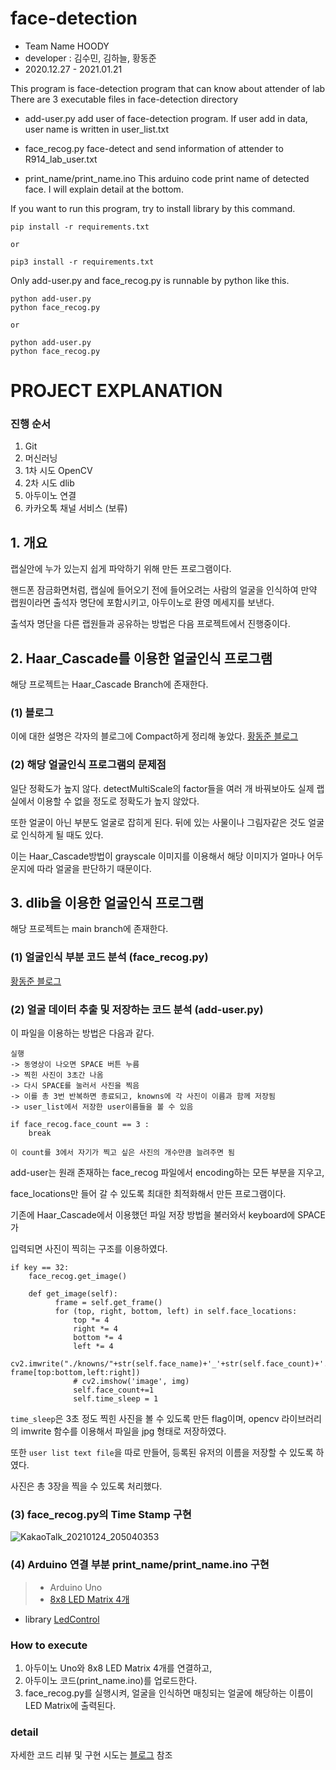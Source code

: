 # face-detection

* Team Name HOODY
* developer : 김수민, 김하늘, 황동준
* 2020.12.27 - 2021.01.21

This program is face-detection program that can know about attender of lab
There are 3 executable files in face-detection directory
* add-user.py
add user of face-detection program. If user add in data, user name is written in user_list.txt

* face_recog.py
face-detect and send information of attender to R914_lab_user.txt

* print_name/print_name.ino
This arduino code print name of detected face. I will explain detail at the bottom.

If you want to run this program, try to install library by this command.
```
pip install -r requirements.txt

or

pip3 install -r requirements.txt
```

Only add-user.py and face_recog.py is runnable by python like this.
```
python add-user.py
python face_recog.py

or

python add-user.py
python face_recog.py
```


# PROJECT EXPLANATION

### 진행 순서
1. Git
2. 머신러닝
3. 1차 시도 OpenCV
4. 2차 시도 dlib
5. 아두이노 연결
6. 카카오톡 채널 서비스 (보류)

## 1. 개요
랩실안에 누가 있는지 쉽게 파악하기 위해 만든 프로그램이다.

핸드폰 잠금화면처럼, 랩실에 들어오기 전에 들어오려는 사람의 얼굴을 인식하여 만약 랩원이라면 출석자 명단에 포함시키고, 아두이노로 환영 메세지를 보낸다.

출석자 명단을 다른 랩원들과 공유하는 방법은 다음 프로젝트에서 진행중이다.

## 2. Haar_Cascade를 이용한 얼굴인식 프로그램
해당 프로젝트는 Haar_Cascade Branch에 존재한다.

### (1) 블로그
이에 대한 설명은 각자의 블로그에 Compact하게 정리해 놓았다.
[황동준 블로그](https://velog.io/@wbsl0427/opencv%EB%A5%BC-%EC%9D%B4%EC%9A%A9%ED%95%9C-%EC%8B%A4%EC%8B%9C%EA%B0%84-%EC%96%BC%EA%B5%B4%EC%9D%B8%EC%8B%9D-%ED%94%84%EB%A1%9C%EA%B7%B8%EB%9E%A8-%EB%A7%8C%EB%93%A4%EA%B8%B0)

### (2) 해당 얼굴인식 프로그램의 문제점
일단 정확도가 높지 않다. detectMultiScale의 factor들을 여러 개 바꿔보아도 실제 랩실에서 이용할 수 없을 정도로 정확도가 높지 않았다.

또한 얼굴이 아닌 부분도 얼굴로 잡히게 된다. 뒤에 있는 사물이나 그림자같은 것도 얼굴로 인식하게 될 때도 있다.

이는 Haar_Cascade방법이 grayscale 이미지를 이용해서 해당 이미지가 얼마나 어두운지에 따라 얼굴을 판단하기 때문이다.

## 3. dlib을 이용한 얼굴인식 프로그램
해당 프로젝트는 main branch에 존재한다.

### (1) 얼굴인식 부분 코드 분석 (face_recog.py)
[황동준 블로그](https://velog.io/@wbsl0427/facerecognition%EC%9D%84-%EC%9D%B4%EC%9A%A9%ED%95%98%EC%97%AC-%EC%96%BC%EA%B5%B4%EC%9D%B8%EC%8B%9D-%ED%94%84%EB%A1%9C%EA%B7%B8%EB%9E%A8-%EB%A7%8C%EB%93%A4%EA%B8%B0)

### (2) 얼굴 데이터 추출 및 저장하는 코드 분석 (add-user.py)
이 파일을 이용하는 방법은 다음과 같다.
```
실행
-> 동영상이 나오면 SPACE 버튼 누름
-> 찍힌 사진이 3초간 나옴
-> 다시 SPACE를 눌러서 사진을 찍음
-> 이를 총 3번 반복하면 종료되고, knowns에 각 사진이 이름과 함께 저장됨
-> user_list에서 저장한 user이름들을 볼 수 있음

if face_recog.face_count == 3 :
    break

이 count를 3에서 자기가 찍고 싶은 사진의 개수만큼 늘려주면 됨
```


add-user는 원래 존재하는 face_recog 파일에서 encoding하는 모든 부분을 지우고,

face_locations만 들어 갈 수 있도록 최대한 최적화해서 만든 프로그램이다.

기존에 Haar_Cascade에서 이용했던 파일 저장 방법을 불러와서 keyboard에 SPACE가

입력되면 사진이 찍히는 구조를 이용하였다.
```
if key == 32:
    face_recog.get_image()

    def get_image(self):
          frame = self.get_frame()
          for (top, right, bottom, left) in self.face_locations:
              top *= 4
              right *= 4
              bottom *= 4
              left *= 4
              cv2.imwrite("./knowns/"+str(self.face_name)+'_'+str(self.face_count)+'.jpg', frame[top:bottom,left:right])
              # cv2.imshow('image', img)
              self.face_count+=1
              self.time_sleep = 1
```
`time_sleep`은 3초 정도 찍힌 사진을 볼 수 있도록 만든 flag이며,
opencv 라이브러리의 imwrite 함수를 이용해서 파일을 jpg 형태로 저장하였다.

또한 `user list text file`을 따로 만들어, 등록된 유저의 이름을 저장할 수 있도록 하였다.

사진은 총 3장을 찍을 수 있도록 처리했다.

### (3) face_recog.py의 Time Stamp 구현
![KakaoTalk_20210124_205040353](https://user-images.githubusercontent.com/51294226/105629706-f6414280-5e87-11eb-9c90-39a5668e6861.jpg)


### (4) Arduino 연결 부분 print_name/print_name.ino 구현
> * Arduino Uno
> * [8x8 LED Matrix 4개](https://www.devicemart.co.kr/goods/view?no=1330850)

* library
[LedControl](https://github.com/wayoda/LedControl)

### How to execute
1. 아두이노 Uno와 8x8 LED Matrix 4개를 연결하고,
2. 아두이노 코드(print_name.ino)를 업로드한다.
3. face_recog.py를 실행시켜, 얼굴을 인식하면 매칭되는 얼굴에 해당하는 이름이 LED Matrix에 출력된다.

### detail
자세한 코드 리뷰 및 구현 시도는 [블로그](https://velog.io/@huttzza/%EC%8B%A4%EC%8B%9C%EA%B0%84-%EC%96%BC%EA%B5%B4-%EC%9D%B8%EC%8B%9D-%ED%94%84%EB%A1%9C%EA%B7%B8%EB%9E%A8-%EC%95%84%EB%91%90%EC%9D%B4%EB%85%B8-%EC%97%B0%EA%B2%B0) 참조
